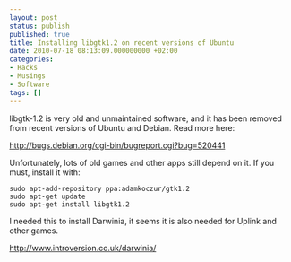 ```yaml
---
layout: post
status: publish
published: true
title: Installing libgtk1.2 on recent versions of Ubuntu
date: 2010-07-18 08:13:09.000000000 +02:00
categories:
- Hacks
- Musings
- Software
tags: []
---
```

libgtk-1.2 is very old and unmaintained software, and it has been removed from recent versions of Ubuntu and Debian. Read more here:

<a href="http://bugs.debian.org/cgi-bin/bugreport.cgi?bug=520441">http://bugs.debian.org/cgi-bin/bugreport.cgi?bug=520441</a>

Unfortunately, lots of old games and other apps still depend on it. If you must, install it with:

```
sudo apt-add-repository ppa:adamkoczur/gtk1.2
sudo apt-get update
sudo apt-get install libgtk1.2
```

I needed this to install Darwinia, it seems it is also needed for Uplink and other games.

<a href="http://www.introversion.co.uk/darwinia/">http://www.introversion.co.uk/darwinia/</a>
